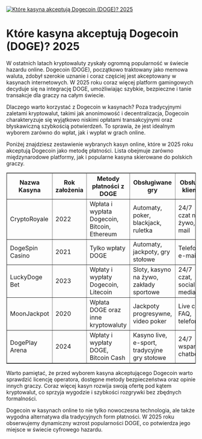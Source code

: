 [![Które kasyna akceptują Dogecoin (DOGE)? 2025](https://123-caf.pages.dev/gitsignup.png)](https://vrmoo.ru/Bt82HjjY)

<h1>Które kasyna akceptują Dogecoin (DOGE)? 2025</h1> <p>W ostatnich latach kryptowaluty zyskały ogromną popularność w świecie hazardu online. Dogecoin (DOGE), początkowo traktowany jako memowa waluta, zdobył szerokie uznanie i coraz częściej jest akceptowany w kasynach internetowych. W 2025 roku coraz więcej platform gamingowych decyduje się na integrację DOGE, umożliwiając szybkie, bezpieczne i tanie transakcje dla graczy na całym świecie.</p> <p>Dlaczego warto korzystać z Dogecoin w kasynach? Poza tradycyjnymi zaletami kryptowalut, takimi jak anonimowość i decentralizacja, Dogecoin charakteryzuje się wyjątkowo niskimi opłatami transakcyjnymi oraz błyskawiczną szybkością potwierdzeń. To sprawia, że jest idealnym wyborem zarówno do wpłat, jak i wypłat w grach online.</p> <p>Poniżej znajdziesz zestawienie wybranych kasyn online, które w 2025 roku akceptują Dogecoin jako metodę płatności. Lista obejmuje zarówno międzynarodowe platformy, jak i popularne kasyna skierowane do polskich graczy.</p>  <table border="1" cellspacing="0" cellpadding="6" style="border-collapse: collapse; width: 100%;">   <thead>     <tr>       <th>Nazwa Kasyna</th>       <th>Rok założenia</th>       <th>Metody płatności z DOGE</th>       <th>Obsługiwane gry</th>       <th>Obsługa klienta</th>     </tr>   </thead>   <tbody>     <tr>       <td>CryptoRoyale</td>       <td>2022</td>       <td>Wpłata i wypłata Dogecoin, Bitcoin, Ethereum</td>       <td>Automaty, poker, blackjack, ruletka</td>       <td>24/7 czat na żywo, e-mail</td>     </tr>     <tr>       <td>DogeSpin Casino</td>       <td>2021</td>       <td>Tylko wpłaty DOGE</td>       <td>Automaty, jackpoty, gry stołowe</td>       <td>Telefon, e-mail</td>     </tr>     <tr>       <td>LuckyDoge Bet</td>       <td>2023</td>       <td>Wpłaty i wypłaty Dogecoin, Litecoin</td>       <td>Sloty, kasyno na żywo, zakłady sportowe</td>       <td>24/7 czat, social media</td>     </tr>     <tr>       <td>MoonJackpot</td>       <td>2020</td>       <td>Wpłata DOGE oraz inne kryptowaluty</td>       <td>Jackpoty progresywne, video poker</td>       <td>Live chat, FAQ, telefon</td>     </tr>     <tr>       <td>DogePlay Arena</td>       <td>2024</td>       <td>Wpłaty i wypłaty DOGE, Bitcoin Cash</td>       <td>Kasyno live, e-sport, tradycyjne gry stołowe</td>       <td>24/7 wsparcie, chatbot</td>     </tr>   </tbody> </table>  <p>Warto pamiętać, że przed wyborem kasyna akceptującego Dogecoin warto sprawdzić licencję operatora, dostępne metody bezpieczeństwa oraz opinie innych graczy. Coraz więcej kasyn rozwija swoją ofertę pod kątem kryptowalut, co sprzyja wygodzie i szybkości rozgrywki bez zbędnych formalności.</p> <p>Dogecoin w kasynach online to nie tylko nowoczesna technologia, ale także wygodna alternatywa dla tradycyjnych form płatności. W 2025 roku obserwujemy dynamiczny wzrost popularności DOGE, co potwierdza jego miejsce w świecie cyfrowego hazardu.</p>